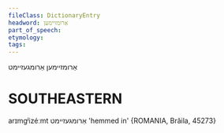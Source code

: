 ```yaml
---
fileClass: DictionaryEntry
headword: אַרומזיימען
part_of_speech: 
etymology: 
tags: 
---
```

אַרומזיימען
אַרומגעזיימט

SOUTHEASTERN
==============

arɪmgʲizéːmt אַרומגעזיימט 'hemmed in' {ROMANIA, Brăila, 45273}

